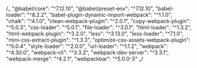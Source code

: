 /_
"@babel/core": "^7.12.10",
"@babel/preset-env": "^7.12.10",
"babel-loader": "^8.2.2",
"babel-plugin-dynamic-import-webpack": "^1.1.0",
"chalk": "^4.1.0",
"clean-webpack-plugin": "^2.0.1",
"copy-webpack-plugin": "^5.0.3",
"css-loader": "^5.0.1",
"file-loader": "^3.0.1",
"html-loader": "^1.3.2",
"html-webpack-plugin": "^3.2.0",
"less": "^3.13.0",
"less-loader": "^7.1.0",
"mini-css-extract-plugin": "^1.3.3",
"optimize-css-assets-webpack-plugin": "^5.0.4",
"style-loader": "^2.0.0",
"url-loader": "^1.1.2",
"webpack": "^4.30.0",
"webpack-cli": "^3.3.2",
"webpack-dev-server": "^3.3.1",
"webpack-merge": "^4.2.1",
"webpackbar": "^5.0.0-3"
_/
